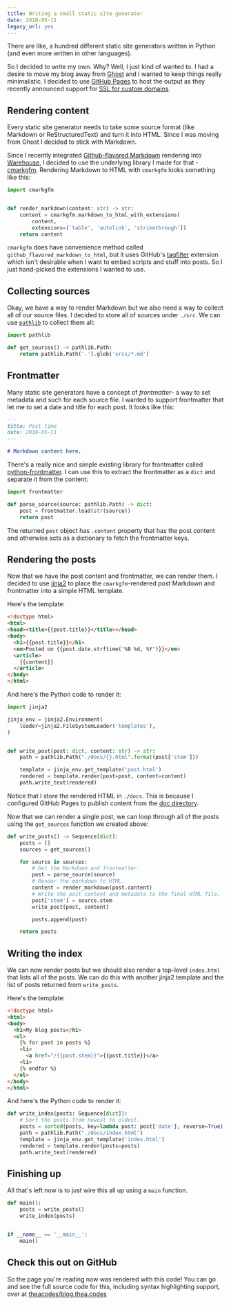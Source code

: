 ```yaml
---
title: Writing a small static site generator
date: 2018-05-11
legacy_url: yes
---
```


There are like, a hundred different static site generators written in Python (and even more written in other languages).

So I decided to write my own. Why? Well, I just kind of wanted to. I had a
desire to move my blog away from [Ghost](https://ghost.org/) and I wanted to keep things really minimalistic. I decided to use [GitHub Pages](https://pages.github.com/) to host the output as they recently announced support for [SSL for custom domains](https://blog.github.com/2018-05-01-github-pages-custom-domains-https/).

## Rendering content

Every static site generator needs to take some source format (like Markdown or ReStructuredText) and turn it into HTML. Since I was moving from Ghost I decided to stick with Markdown.

Since I recently integrated [Github-flavored Markdown](https://github.github.com/gfm/) rendering into [Warehouse](https://github.com/pypa/warehouse), I decided to use the underlying library I made for that - [cmarkgfm](https://pypi.org/project/cmarkgfm). Rendering Markdown to HTML with `cmarkgfm` looks something like this:

```python
import cmarkgfm


def render_markdown(content: str) -> str:
    content = cmarkgfm.markdown_to_html_with_extensions(
        content,
        extensions=['table', 'autolink', 'strikethrough'])
    return content
```

`cmarkgfm` does have convenience method called `github_flavored_markdown_to_html`, but it uses GitHub's [tagfilter](https://github.github.com/gfm/#disallowed-raw-html-extension-) extension which isn't desirable when I want to embed scripts and stuff into posts. So I just hand-picked the extensions I wanted to use.


## Collecting sources

Okay, we have a way to render Markdown but we also need a way to collect all
of our source files. I decided to store all of sources under `./src`. We can
use [`pathlib`](https://docs.python.org/3/library/pathlib.html) to collect them all:

```python
import pathlib

def get_sources() -> pathlib.Path:
    return pathlib.Path('.').glob('srcs/*.md')
```

## Frontmatter

Many static site generators have a concept of *frontmatter*- a way to set metadata and such for each source file. I wanted to support frontmatter that 
let me to set a date and title for each post. It looks like this:

```markdown
---
title: Post time
date: 2018-05-11
---

# Markdown content here.
```

There's a really nice and simple existing library for frontmatter called [python-frontmatter](https://pypi.org/project/python-frontmatter/). I can use
this to extract the frontmatter as a `dict` and separate it from the content:

```python
import frontmatter

def parse_source(source: pathlib.Path) -> dict:
    post = frontmatter.load(str(source))
    return post
```

The returned `post` object has `.content` property that has the post content and otherwise acts as a dictionary to fetch the frontmatter keys.

## Rendering the posts

Now that we have the post content and frontmatter, we can render them. I decided to use [jinja2](https://pypi.org/project/jinja2) to place the `cmarkgfm`-rendered post Markdown and frontmatter into a simple HTML template.

Here's the template:

```html
<!doctype html>
<html>
<head><title>{{post.title}}</title></head>
<body>
  <h1>{{post.title}}</h1>
  <em>Posted on {{post.date.strftime('%B %d, %Y')}}</em>
  <article>
    {{content}}
  </article>
</body>
</html>
```

And here's the Python code to render it:

```python
import jinja2

jinja_env = jinja2.Environment(
    loader=jinja2.FileSystemLoader('templates'),
)


def write_post(post: dict, content: str) -> str:
    path = pathlib.Path("./docs/{}.html".format(post['stem']))

    template = jinja_env.get_template('post.html')
    rendered = template.render(post=post, content=content)
    path.write_text(rendered)
```

Notice that I store the rendered HTML in `./docs`. This is because I configured GitHub Pages to publish content from the [doc directory](https://help.github.com/articles/configuring-a-publishing-source-for-github-pages/#publishing-your-github-pages-site-from-a-docs-folder-on-your-master-branch).

Now that we can render a single post, we can loop through all of the posts using the `get_sources` function we created above:

```python
def write_posts() -> Sequence[dict]:
    posts = []
    sources = get_sources()

    for source in sources:
        # Get the Markdown and frontmatter.
        post = parse_source(source)
        # Render the markdown to HTML.
        content = render_markdown(post.content)
        # Write the post content and metadata to the final HTML file.
        post['stem'] = source.stem
        write_post(post, content)

        posts.append(post)

    return posts
```

## Writing the index

We can now render posts but we should also render a top-level `index.html` that lists all of the posts. We can do this with another jinja2 template and the list of posts returned from `write_posts`.

Here's the template:

```html
<!doctype html>
<html>
<body>
  <h1>My blog posts</h1>
  <ol>
    {% for post in posts %}
    <li>
      <a href="/{{post.stem}}">{{post.title}}</a>
    <li>
    {% endfor %}
  </ol>
</body>
</html>
```


And here's the Python code to render it:

```python
def write_index(posts: Sequence[dict]):
    # Sort the posts from newest to oldest.
    posts = sorted(posts, key=lambda post: post['date'], reverse=True)
    path = pathlib.Path("./docs/index.html")
    template = jinja_env.get_template('index.html')
    rendered = template.render(posts=posts)
    path.write_text(rendered)
```

## Finishing up

All that's left now is to just wire this all up using a `main` function.

```python
def main():
    posts = write_posts()
    write_index(posts)


if __name__ == '__main__':
    main()
```

## Check this out on GitHub

So the page you're reading now was rendered with this code! You can go and see the full source code for this, including syntax highlighting support, over at [theacodes/blog.thea.codes](https://github.com/theacodes/blog.thea.codes/)
